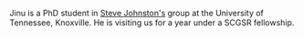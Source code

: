 Jinu is a PhD student in [Steve Johnston's](https://volweb.utk.edu/~sjohn145/members.html) group at the University of Tennessee, Knoxville. He is visiting us for a year under a SCGSR fellowship.
